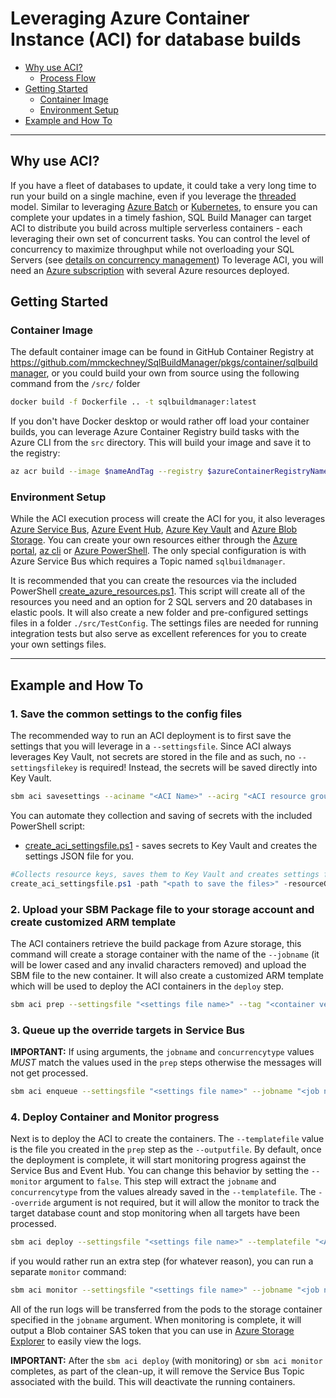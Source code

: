 # Leveraging Azure Container Instance (ACI) for database builds

- [Why use ACI?](#why-use-aci)
  - [Process Flow](massively_parallel.md#process-flow-details)
- [Getting Started](#getting-started)
  - [Container Image](#container-image)
  - [Environment Setup](#environment-setup)
- [Example and How To](#example-and-how-to)

----

## Why use ACI?

If you have a fleet of databases to update, it could take a very long time to run your build on a single machine, even if you leverage the [threaded](threaded_build.md) model. Similar to leveraging [Azure Batch](azure_batch.md) or [Kubernetes](kubernetes.md), to ensure you can complete your updates in a timely fashion, SQL Build Manager can target ACI to distribute you build across multiple serverless containers - each leveraging their own set of concurrent tasks. You can control the level of concurrency to maximize throughput while not overloading your SQL Servers (see [details on concurrency management](concurrency_options.md))
 To leverage ACI, you will need an [Azure subscription](https://azure.microsoft.com/) with several Azure resources deployed.

## Getting Started

### Container Image

The default container image can be found in GitHub Container Registry at https://github.com/mmckechney/SqlBuildManager/pkgs/container/sqlbuildmanager, or you could build your own from source using the following command from the `/src/` folder

``` bash
docker build -f Dockerfile .. -t sqlbuildmanager:latest
```
If you don't have Docker desktop or would rather off load your container builds, you can leverage Azure Container Registry build tasks with the Azure CLI from the `src` directory. This will build your image and save it to the registry:

``` bash
az acr build --image $nameAndTag --registry $azureContainerRegistryName --file Dockerfile .
```
### Environment Setup

While the ACI execution process will create the ACI for you, it also leverages [Azure Service Bus](https://azure.microsoft.com/en-us/services/service-bus/), [Azure Event Hub](https://azure.microsoft.com/en-us/services/event-hubs), [Azure Key Vault](https://azure.microsoft.com/en-us/services/key-vault) and [Azure Blob Storage](https://azure.microsoft.com/en-us/services/storage/blobs/). You can create your own resources either through the [Azure portal](https://portal.azure.com), [az cli](https://docs.microsoft.com/en-us/cli/azure/install-azure-cli) or [Azure PowerShell](https://docs.microsoft.com/en-us/powershell/azure/). The only special configuration is with Azure Service Bus which requires a Topic named `sqlbuildmanager`.

It is recommended that you can create the resources via the included PowerShell [create_azure_resources.ps1](../scripts/templates/create_azure_resources.ps1). This script will create all of the resources you need and an option for 2 SQL servers and 20 databases in elastic pools. It will also create a new folder and pre-configured settings files in a folder `./src/TestConfig`. The settings files are needed for running integration tests but also serve as excellent references for you to create your own settings files.

----

## Example and How To

### 1. Save the common settings to the config files

The recommended way to run an ACI deployment is to first save the settings that you will leverage in a `--settingsfile`. Since ACI always leverages Key Vault, not secrets are stored in the file and as such, no `--settingsfilekey` is required! Instead, the secrets will be saved directly into Key Vault.

``` bash
sbm aci savesettings --aciname "<ACI Name>" --acirg "<ACI resource group>" --identityname "<Managed Identity Name>" --idrg "<Managed identity resource group>" -sb "<service bus topic connection string>"  -kv "<Key Vault Name>" --settingsfile "<settings file name>" --storageaccountname "<storage acct name>" --storageaccountkey "<storage acct key>" -eh "<event hub connection string>" --defaultscripttimeout 500 --subscriptionid "<azure subscription id>" --force 
```

You can automate they collection and saving of secrets with the included PowerShell script:

- [create_aci_settingsfile.ps1](../scripts/templates/aci/create_aci_settingsfile.ps1) - saves secrets to Key Vault and creates the settings JSON file for you.

``` PowerShell
#Collects resource keys, saves them to Key Vault and creates settings file
create_aci_settingsfile.ps1 -path "<path to save the files>" -resourceGroupName "<resource group with the KV and identity>" -keyVaultName "<name of Key Vault>" -aciName "<name of ACI" -storageAccountName "<Name of storage account>" -eventHubNamespaceName "<Name of event hub namespace>" -serviceBusNamespaceName "<Name of service bus namespace>" -identityName "<Managed identity name>" -sqlUserName "<SQL user name" -sqlPassword "<SQL Password>"
```


### 2. Upload your SBM Package file to your storage account and create customized ARM template

The ACI containers retrieve the build package from Azure storage, this command will create a storage container with the name of the `--jobname` (it will be lower cased and any invalid characters removed) and upload the SBM file to the new container. It will also create a customized ARM template which will be used to deploy the ACI containers in the `deploy` step.

``` bash
sbm aci prep --settingsfile "<settings file name>" --tag "<container version tag>" --jobname "<job name>" -P "<sbm package name" --outputfile "<name for ARM template>" --containercount "<number of containers>" --concurrency "<concurrency value" --concurrencytype "<concurrency type>"
```

### 3. Queue up the override targets in Service Bus


**IMPORTANT:** If using arguments, the `jobname` and `concurrencytype` values _MUST_ match the values used in the `prep` steps otherwise the messages will not get processed.

``` bash
sbm aci enqueue --settingsfile "<settings file name>" --jobname "<job name>" --concurrencytype "<concurrency type>" --override "<override file name>"
```

### 4. Deploy Container and Monitor progress

Next is to deploy the ACI to create the containers. The `--templatefile` value is the file you created in the `prep` step as the `--outputfile`. By default, once the deployment is complete, it will start monitoring progress against the Service Bus and Event Hub. You can change this behavior by setting the `--monitor` argument to `false`. This step will extract the `jobname` and `concurrencytype` from the values already saved in the `--templatefile`. The `--override` argument is not required, but it will allow the monitor to track the target database count and stop monitoring when all targets have been processed.

``` bash
sbm aci deploy --settingsfile "<settings file name>" --templatefile "<ARM template file>" --override "<override file name>" --monitor 
```

if you would rather run an extra step (for whatever reason), you can run a separate `monitor` command:

``` bash
sbm aci monitor --settingsfile "<settings file name>" --jobname "<job name>" --concurrencytype "<concurrency type>" --override "<override file name>"
```

 All of the run logs will be transferred from the pods to the storage container specified in the `jobname` argument. When monitoring is complete, it will output a Blob container SAS token that you can use in [Azure Storage Explorer](https://azure.microsoft.com/en-us/features/storage-explorer/) to easily view the logs.

 **IMPORTANT:** After the `sbm aci deploy` (with monitoring) or `sbm aci monitor` completes, as part of the clean-up, it will remove the Service Bus Topic associated with the build. This will deactivate the running containers.

